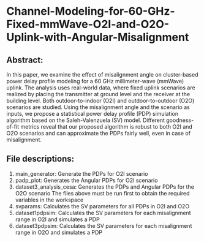 # Channel-Modeling-for-60-GHz-Fixed-mmWave-O2I-and-O2O-Uplink-with-Angular-Misalignment

## Abstract: 
In this paper, we examine the effect of misalignment angle on cluster-based power delay profile modeling for a 60 GHz millimeter-wave (mmWave) uplink. The analysis uses real-world data, where fixed uplink scenarios are realized by placing the transmitter at ground level and the receiver at the building level. Both outdoor-to-indoor (O2I) and outdoor-to-outdoor (O2O) scenarios are studied. Using the misalignment angle and the scenario as inputs, we propose a statistical power delay profile (PDP) simulation algorithm based on the Saleh-Valenzuela (SV) model. Different goodness-of-fit metrics reveal that our proposed algorithm is robust to both O2I and O2O scenarios and can approximate the PDPs fairly well, even in case of misalignment.  

## File descriptions:
1. main_generator: Generate the PDPs for O2I scenario
2. padp_plot: Generates the Angular PDPs for O2I scenario
3. dataset3_analysis_cesa: Generates the PDPs and Angular PDPs for the O2O scenario
   The files above must be run first to obtain the required variables in the workspace
4. svparams: Calculates the SV parameters for all PDPs in O2I and O2O
5. dataset1pdpsim: Calculates the SV parameters for each misalignment range in O2I and simulates a PDP
6. dataset3pdpsim: Calculates the SV parameters for each misalignment range in O2O and simulates a PDP

